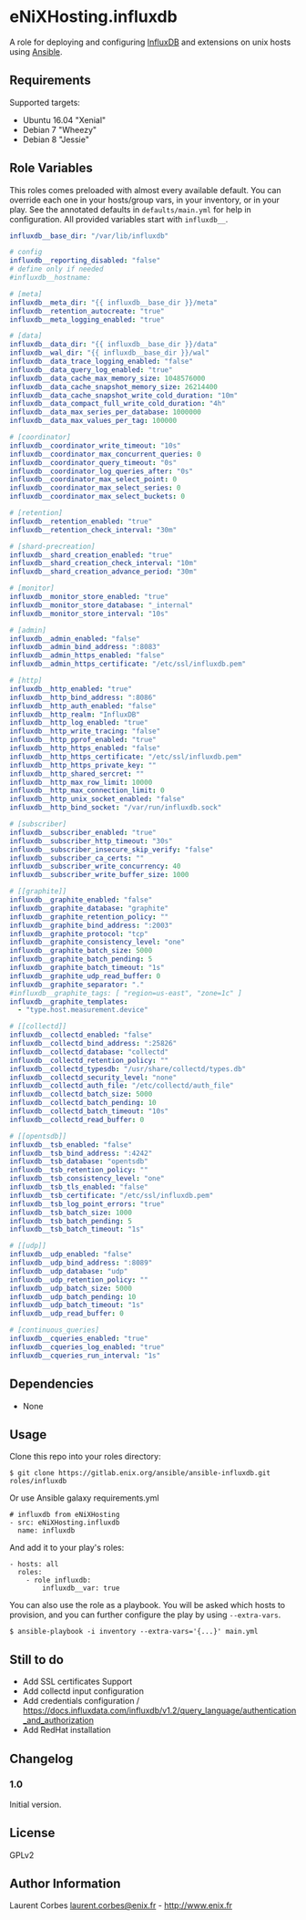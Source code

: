 eNiXHosting.influxdb
=================

A role for deploying and configuring [InfluxDB](http://www.influxdata.com) and extensions on unix hosts using [Ansible](http://www.ansible.com/).


Requirements
------------

Supported targets:

- Ubuntu 16.04 "Xenial"
- Debian 7 "Wheezy"
- Debian 8 "Jessie"


Role Variables
--------------

This roles comes preloaded with almost every available default. You can override each one in your hosts/group vars, in your inventory, or in your play. See the annotated defaults in `defaults/main.yml` for help in configuration. All provided variables start with `influxdb__`.

```yaml
influxdb__base_dir: "/var/lib/influxdb"

# config
influxdb__reporting_disabled: "false"
# define only if needed
#influxdb__hostname:

# [meta]
influxdb__meta_dir: "{{ influxdb__base_dir }}/meta"
influxdb__retention_autocreate: "true"
influxdb__meta_logging_enabled: "true"

# [data]
influxdb__data_dir: "{{ influxdb__base_dir }}/data"
influxdb__wal_dir: "{{ influxdb__base_dir }}/wal"
influxdb__data_trace_logging_enabled: "false"
influxdb__data_query_log_enabled: "true"
influxdb__data_cache_max_memory_size: 1048576000
influxdb__data_cache_snapshot_memory_size: 26214400
influxdb__data_cache_snapshot_write_cold_duration: "10m"
influxdb__data_compact_full_write_cold_duration: "4h"
influxdb__data_max_series_per_database: 1000000
influxdb__data_max_values_per_tag: 100000

# [coordinator]
influxdb__coordinator_write_timeout: "10s"
influxdb__coordinator_max_concurrent_queries: 0
influxdb__coordinator_query_timeout: "0s"
influxdb__coordinator_log_queries_after: "0s"
influxdb__coordinator_max_select_point: 0
influxdb__coordinator_max_select_series: 0
influxdb__coordinator_max_select_buckets: 0

# [retention]
influxdb__retention_enabled: "true"
influxdb__retention_check_interval: "30m"

# [shard-precreation]
influxdb__shard_creation_enabled: "true"
influxdb__shard_creation_check_interval: "10m"
influxdb__shard_creation_advance_period: "30m"

# [monitor]
influxdb__monitor_store_enabled: "true"
influxdb__monitor_store_database: "_internal"
influxdb__monitor_store_interval: "10s"

# [admin]
influxdb__admin_enabled: "false"
influxdb__admin_bind_address: ":8083"
influxdb__admin_https_enabled: "false"
influxdb__admin_https_certificate: "/etc/ssl/influxdb.pem"

# [http]
influxdb__http_enabled: "true"
influxdb__http_bind_address: ":8086"
influxdb__http_auth_enabled: "false"
influxdb__http_realm: "InfluxDB"
influxdb__http_log_enabled: "true"
influxdb__http_write_tracing: "false"
influxdb__http_pprof_enabled: "true"
influxdb__http_https_enabled: "false"
influxdb__http_https_certificate: "/etc/ssl/influxdb.pem"
influxdb__http_https_private_key: ""
influxdb__http_shared_sercret: ""
influxdb__http_max_row_limit: 10000
influxdb__http_max_connection_limit: 0
influxdb__http_unix_socket_enabled: "false"
influxdb__http_bind_socket: "/var/run/influxdb.sock"

# [subscriber]
influxdb__subscriber_enabled: "true"
influxdb__subscriber_http_timeout: "30s"
influxdb__subscriber_insecure_skip_verify: "false"
influxdb__subscriber_ca_certs: ""
influxdb__subscriber_write_concurrency: 40
influxdb__subscriber_write_buffer_size: 1000

# [[graphite]]
influxdb__graphite_enabled: "false"
influxdb__graphite_database: "graphite"
influxdb__graphite_retention_policy: ""
influxdb__graphite_bind_address: ":2003"
influxdb__graphite_protocol: "tcp"
influxdb__graphite_consistency_level: "one"
influxdb__graphite_batch_size: 5000
influxdb__graphite_batch_pending: 5
influxdb__graphite_batch_timeout: "1s"
influxdb__graphite_udp_read_buffer: 0
influxdb__graphite_separator: "."
#influxdb__graphite_tags: [ "region=us-east", "zone=1c" ]
influxdb__graphite_templates:
  - "type.host.measurement.device"

# [[collectd]]
influxdb__collectd_enabled: "false"
influxdb__collectd_bind_address: ":25826"
influxdb__collectd_database: "collectd"
influxdb__collectd_retention_policy: ""
influxdb__collectd_typesdb: "/usr/share/collectd/types.db"
influxdb__collectd_security_level: "none"
influxdb__collectd_auth_file: "/etc/collectd/auth_file"
influxdb__collectd_batch_size: 5000
influxdb__collectd_batch_pending: 10
influxdb__collectd_batch_timeout: "10s"
influxdb__collectd_read_buffer: 0

# [[opentsdb]]
influxdb__tsb_enabled: "false"
influxdb__tsb_bind_address: ":4242"
influxdb__tsb_database: "opentsdb"
influxdb__tsb_retention_policy: ""
influxdb__tsb_consistency_level: "one"
influxdb__tsb_tls_enabled: "false"
influxdb__tsb_certificate: "/etc/ssl/influxdb.pem"
influxdb__tsb_log_point_errors: "true"
influxdb__tsb_batch_size: 1000
influxdb__tsb_batch_pending: 5
influxdb__tsb_batch_timeout: "1s"

# [[udp]]
influxdb__udp_enabled: "false"
influxdb__udp_bind_address: ":8089"
influxdb__udp_database: "udp"
influxdb__udp_retention_policy: ""
influxdb__udp_batch_size: 5000
influxdb__udp_batch_pending: 10
influxdb__udp_batch_timeout: "1s"
influxdb__udp_read_buffer: 0

# [continuous_queries]
influxdb__cqueries_enabled: "true"
influxdb__cqueries_log_enabled: "true"
influxdb__cqueries_run_interval: "1s"

```

Dependencies
------------

- None

Usage
-----

Clone this repo into your roles directory:

    $ git clone https://gitlab.enix.org/ansible/ansible-influxdb.git roles/influxdb

Or use Ansible galaxy requirements.yml

    # influxdb from eNiXHosting
    - src: eNiXHosting.influxdb
      name: influxdb

And add it to your play's roles:

    - hosts: all
      roles:
        - role influxdb:
            influxdb__var: true

You can also use the role as a playbook. You will be asked which hosts to provision, and you can further configure the play by using `--extra-vars`.

    $ ansible-playbook -i inventory --extra-vars='{...}' main.yml

Still to do
-----------

- Add SSL certificates Support
- Add collectd input configuration
- Add credentials configuration / https://docs.influxdata.com/influxdb/v1.2/query_language/authentication_and_authorization
- Add RedHat installation


Changelog
---------

### 1.0

Initial version.

License
-------

GPLv2

Author Information
------------------

Laurent Corbes <laurent.corbes@enix.fr> - http://www.enix.fr
